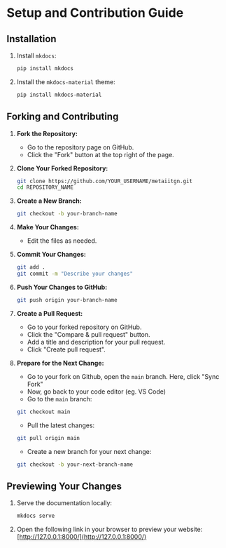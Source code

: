 # Setup and Contribution Guide

## Installation

1. Install `mkdocs`:
    ```sh
    pip install mkdocs
    ```

2. Install the `mkdocs-material` theme:
    ```sh
    pip install mkdocs-material
    ```

## Forking and Contributing

1. **Fork the Repository:**
    - Go to the repository page on GitHub.
    - Click the "Fork" button at the top right of the page.

2. **Clone Your Forked Repository:**
    ```sh
    git clone https://github.com/YOUR_USERNAME/metaiitgn.git
    cd REPOSITORY_NAME
    ```

3. **Create a New Branch:**
    ```sh
    git checkout -b your-branch-name
    ```

4. **Make Your Changes:**
    - Edit the files as needed.

5. **Commit Your Changes:**
    ```sh
    git add .
    git commit -m "Describe your changes"
    ```

6. **Push Your Changes to GitHub:**
    ```sh
    git push origin your-branch-name
    ```

7. **Create a Pull Request:**
    - Go to your forked repository on GitHub.
    - Click the "Compare & pull request" button.
    - Add a title and description for your pull request.
    - Click "Create pull request".

8. **Prepare for the Next Change:**
    - Go to your fork on Github, open the `main` branch. Here, click "Sync Fork"
    - Now, go back to your code editor (eg. VS Code)
    - Go to the `main` branch:
    ```sh
    git checkout main
    ```
    - Pull the latest changes:
    ```sh
    git pull origin main
    ```
    - Create a new branch for your next change:
    ```sh
    git checkout -b your-next-branch-name
    ```

## Previewing Your Changes

1. Serve the documentation locally:
    ```sh
    mkdocs serve
    ```

2. Open the following link in your browser to preview your website:
    [http://127.0.0.1:8000/](http://127.0.0.1:8000/)
